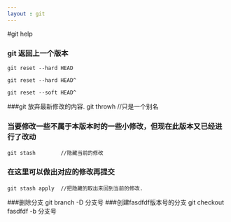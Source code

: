 ```yaml
---
layout : git
---
```

#git help
### git 返回上一个版本
	git reset --hard HEAD 

	git reset --hard HEAD^

	git reset --soft HEAD^

###git 放弃最新修改的内容.
	git throwh    //只是一个别名

### 当要修改一些不属于本版本时的一些小修改，但现在此版本又已经进行了改动
	git stash        //隐藏当前的修改
### 在这里可以做出对应的修改再提交
	git stash apply  //把隐藏的取出来回到当前的修改.

###删除分支
	git branch -D 分支号 
###创建fasdfdf版本号的分支
	git checkout fasdfdf -b 分支号
